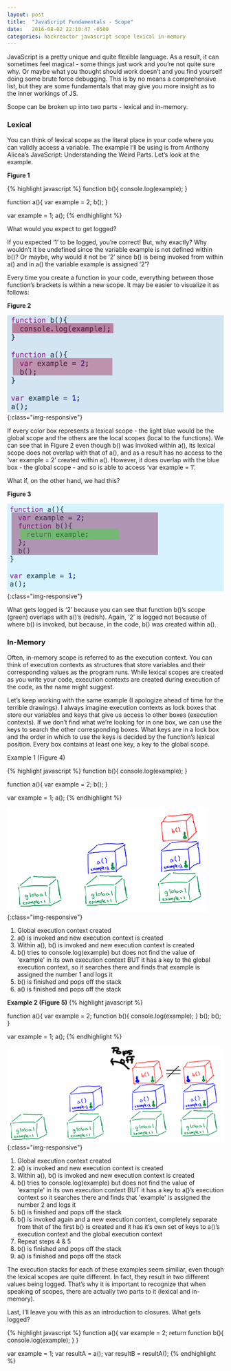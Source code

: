 ```yaml
---
layout: post
title:  "JavaScript Fundamentals - Scope"
date:   2016-08-02 22:10:47 -0500
categories: hackreactor javascript scope lexical in-memory
---
```


JavaScript is a pretty unique and quite flexible language. As a result, it can sometimes feel magical - some things just work and you’re not quite sure why. Or maybe what you thought should work doesn’t and you find yourself doing some brute force debugging. <!--excerpt-->This is by no means a comprehensive list, but they are some fundamentals that may give you more insight as to the inner workings of JS.

Scope can be broken up into two parts - lexical and in-memory.

### Lexical
You can think of lexical scope as the literal place in your code where you can validly access a variable.  The example I’ll be using is from Anthony Alicea’s JavaScript: Understanding the Weird Parts. Let’s look at the example.

**Figure 1**

{% highlight javascript %}
function b(){
  console.log(example);
}

function a(){
  var example = 2;
  b();
}

var example = 1;
a();
{% endhighlight %}

What would you expect to get logged?

If you expected ‘1’ to be logged, you’re correct! But, why exactly? Why wouldn’t it be undefined since the variable example is not defined within b()? Or maybe, why would it not be ‘2’  since b() is being invoked from within a() and in a() the variable example is assigned ‘2’?

Every time you create a function in your code, everything between those function’s brackets is within a new scope. It may be easier to visualize it as follows:

**Figure 2**

![/downloads/scope1.png](/downloads/scope1.png){:class="img-responsive"}

If every color box represents a lexical scope - the light blue would be the global scope and the others are the local scopes (local to the functions). We can see that in Figure 2 even though b() was invoked within a(), its lexical scope does not overlap with that of a(), and as a result has no access to the ‘var example = 2’ created within a(). However, it does overlap with the blue box - the global scope - and so is able to access ‘var example = 1’.

What if, on the other hand, we had this?

**Figure 3**

![/downloads/ex2.png](/downloads/ex2.png){:class="img-responsive"}

What gets logged is ‘2’ because you can see that function b()’s scope (green) overlaps with a()’s (redish). Again, ‘2’ is logged not because of where b() is invoked, but because, in the code, b() was created within a().


### In-Memory

Often, in-memory scope is referred to as the execution context. You can think of execution contexts as structures that store variables and their corresponding values as the program runs. While lexical scopes are created as you write your code, execution contexts are created during execution of the code, as the name might suggest.

Let’s keep working with the same example (I apologize ahead of time for the terrible drawings). I always imagine execution contexts as lock boxes that store our variables and keys that give us access to other boxes (execution contexts). If we don’t find what we’re looking for in one box, we can use the keys to search the other corresponding boxes. What keys are in a lock box and the order in which to use the keys is decided by the function’s lexical position. Every box contains at least one key, a key to the global scope.

Example 1 (Figure 4)

{% highlight javascript %}
function b(){
  console.log(example);
}

function a(){
  var example = 2;
  b();
}

var example = 1;
a();
{% endhighlight %}

![/downloads/1b.png](/downloads/1b.png){:class="img-responsive"}

1. Global execution context created
2. a() is invoked and new execution context is created
3. Within a(), b() is invoked and new execution context is created
4. b() tries to console.log(example) but does not find the value of 'example' in its own execution context
BUT it has a key to the global execution context, so it searches there and finds that example is assigned the number 1 and logs it
5. b() is finished and pops off the stack
6. a() is finished and pops off the stack


__Example 2 (Figure 5)__
{% highlight javascript %}

function a(){
    var example = 2;
    function b(){
      console.log(example);
    }
    b();
    b();
}

var example = 1;
a();
{% endhighlight %}

![/downloads/bb.png](/downloads/bb.png){:class="img-responsive"}

1. Global execution context created
2. a() is invoked and new execution context is created
3. Within a(), b() is invoked and new execution context is created
4. b() tries to console.log(example) but does not find the value of 'example' in its own execution context
BUT it has a key to a()’s execution context so it searches there and finds that 'example' is assigned the number 2 and logs it
5. b() is finished and pops off the stack
6. b() is invoked again and a new execution context, completely separate from that of the first b() is created and it has it’s own set of keys to a()’s execution context and the global execution context
7. Repeat steps 4 & 5
8. b() is finished and pops off the stack
9. a() is finished and pops off the stack

The execution stacks for each of these examples seem similiar, even though the lexical scopes are quite different. In fact, they result in two different values being logged. That’s why it is important to recognize that when speaking of scopes, there are actually two parts to it (lexical and in-memory).

Last, I’ll leave you with this as an introduction to closures. What gets logged?

{% highlight javascript %}
function a(){
    var example = 2;
    return function b(){
      console.log(example);
    }
}

var example = 1;
var resultA = a();
var resultB = resultA();
{% endhighlight %}
